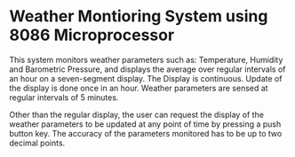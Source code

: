 # Weather Montioring System using 8086 Microprocessor

This system monitors weather parameters such as: Temperature, Humidity and Barometric Pressure, and displays the average over regular intervals of an hour on a seven-segment display. The Display is continuous. Update of the display is done once in an hour. Weather parameters are sensed at regular intervals of 5 minutes.

Other than the regular display, the user can request the display of the weather parameters to be updated at any point of time by pressing a push button key. The accuracy of the parameters monitored has to be up to two decimal points.
